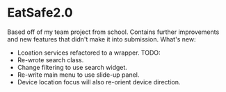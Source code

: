 # EatSafe2.0
Based off of my team project from school. Contains further improvements and new features that didn't make it into submission. 
What's new:
- Lcoation services refactored to a wrapper.
TODO:
- Re-wrote search class.
- Change filtering to use search widget.
- Re-write main menu to use slide-up panel.
- Device location focus will also re-orient device direction. 
  

